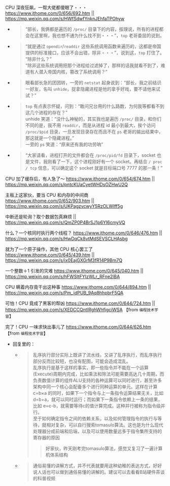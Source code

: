
CPU 深夜狂飙，一帮大佬都傻眼了・・・ https://www.ithome.com/0/656/692.htm || https://mp.weixin.qq.com/s/HWfSdwfYnknJEhfaTPOhyw
- > “部长，我俩都是遍历的 `/proc/` 目录下的内容，按理说，所有的进程都会在这里啊，我也想不通为什么找不到・・・”，`top` 老哥委屈的说到。
- > “就是通过 `opendir`/`readdir` 这些系统调用函数来遍历的，这都是帝国提供的标准接口，应该不会出错，除非・・・”，说到这，`top` 打住了。 <br> “除非什么？” <br> “除非这些系统调用把那个进程给过滤掉了，那样的话我就看不到了，难道有人潜入帝国内核，篡改了系统调用？”
- > 眼看部长急的团团转，一旁的 `netstat` 起身说到：“部长，我之前结识一好友，名叫 `unhide`，捉拿隐藏进程是他的拿手好戏，要不请他来试试？”
- > `top` 有点表示怀疑，问到：“敢问兄台用的什么路数，为何我等都看不到这几个进程的存在？” <br> unhide 笑道：“没什么神秘的，其实我也是遍历 `/proc/` 目录，和你们不同的是，我不用 `readdir`，而是从进程 id 最小到最大，挨个访问 `/proc/$pid` 目录，一旦发现目录存在而且不在 `ps` 老哥的输出结果中，那这就是一个隐藏进程。” <br> 一旁的 `ps` 笑道：“原来还有我的功劳呐”
- > “大家请看，进程打开的文件都会在 `/proc/pid/fd` 目录下，socket 也是文件，我刚看了一下，这个进程刚好有一个 socket。再结合 `/ proc / tcp` 信息，可以确定这个 socket 就是目标端口号 7777 的那一条！”

CPU 加了缓存后，有人急了～ https://www.ithome.com/0/654/674.htm || https://mp.weixin.qq.com/s/pntcKUaCyetWHDsOZHwU2Q

主板上这家伙，要当 CPU 和内存的中间商 https://www.ithome.com/0/652/903.htm || https://mp.weixin.qq.com/s/UKPagzvcwyY5RzOLWIff5g

中断还是轮询？取个数据包真麻烦 || https://mp.weixin.qq.com/s/QmZP0P4BrSJ1p6YI6cmyVQ

什么？一个核同时执行两个线程？ https://www.ithome.com/0/646/476.htm || https://mp.weixin.qq.com/s/HwDqCk8vtMdSEVSCLHAsbg

就为了一个原子操作，其他 CPU 核心罢工了 https://www.ithome.com/0/645/439.htm || https://mp.weixin.qq.com/s/jx0EajGXGrM3fR14P9Bm7Q

一个整数＋1 引发的灾难 https://www.ithome.com/0/645/040.htm || https://mp.weixin.qq.com/s/hFWSItFYIzWLr_RFne2lBA

CPU 瞒着内存竟干出这种事 https://www.ithome.com/0/644/894.htm || https://mp.weixin.qq.com/s/Pm_jdPUB_9Aq8hhpbrF5QA

可怕！CPU 竟成了黑客的帮凶 https://www.ithome.com/0/644/724.htm || https://mp.weixin.qq.com/s/XEDCCQntIRghWhfigciWSA  【from `编程技术宇宙`】

完了！CPU 一味求快出事儿了 https://www.ithome.com/0/644/626.htm  【from `编程技术宇宙`】
- 回复里的：
  * > 乱序执行部分实际上既讲了流水线，又讲了乱序执行，而乱序执行部分反而比较短，也没有配图，可能会造成混乱。 <br> 乱序执行是基于这样的事实，即一些指令并不能在一个运算(Execute)周期内完成，比如乘法和除法可能需要高达几十周期，而负责数值计算的组件ALU支持的各种运算可以同时进行，甚至许多架构中同一个核心会配备多个进行同种运算的单元。这样在计算 c=b×a 的同时，如果下一个指令与上一条指令运算结果无关，比如 d=b+a，就可以同时运行；而如果下一条指令依赖上一条的结果，比如 e=c-b，就需要等待c的值计算完成。这种并行被称为指令级并行。 <br> 至于如何确定指令之间的依赖关系，以及如何管理指令的执行与等待，就相对复杂，可以自行搜索tomasulo算法。这也是为什么现代处理器分成前端和后端，以及可以使用数量远多于指令集所支持的寄存器的原因
    >> 好家伙，昨天刚考完tomasulo算法，感觉又复习了一遍计算机体系结构
  * > 通俗易懂的讲解方式，并不代表就要用这种幼稚的表达方式，好好说人话也可以做到通俗易懂的讲解的。建议可以去看看B站硬件茶谈的科普视频
